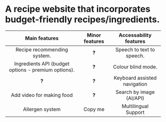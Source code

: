 # A recipe website that incorporates budget-friendly recipes/ingredients.

| Main features | Minor features | Accessability features |
| :-----------: | :------------: | :------------: |
| Recipe recommending system. | **?** | Speech to text to speech. |
| Ingredients API (budget options - premium options).  | **?** | Colour blind mode. |
| **?** | **?** | Keyboard assisted navigation |
| Add video for making food  | **?** | Search by image (AI/API) |
| Allergen system | Copy me | Multilingual Support |
